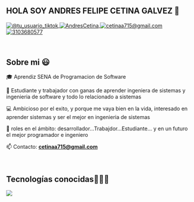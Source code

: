 ## HOLA SOY ANDRES FELIPE CETINA GALVEZ 👋

<p align="left">
  <a href="https://www.tiktok.com/tiktok.com/@felipe_cadc" target="blank">
    <img align="center" src="https://img.shields.io/badge/TikTok-000000?style=for-the-badge&logo=tiktok&logoColor=white" alt="@tu_usuario_tiktok" />
  </a>
  <a href="https://fb.com/https:https://www.facebook.com/andres.cetina.710" target="blank">
    <img align="center" src="https://img.shields.io/badge/Facebook-1877F2?style=for-the-badge&logo=facebook&logoColor=white" alt="AndresCetina" />
  </a>
  <a href="mailto:cetinaa715@gmail.com" target="blank">
    <img align="center" src="https://img.shields.io/badge/Gmail-D14836?style=for-the-badge&logo=gmail&logoColor=white" alt="cetinaa715@gmail.com" />
  </a>
  <a href="https://wa.me/573103680577" target="blank">
    <img align="center" src="https://img.shields.io/badge/WhatsApp-25D366?style=for-the-badge&logo=whatsapp&logoColor=white" alt="3103680577" />
  </a>
</p>
<br>

<h2>Sobre mi 😃</h2>
<!--Intro start-->
<p align="left">
🎓 Aprendiz SENA de Programacion de Software

👦 Estudiante y trabajador con ganas de aprender ingeniera de sistemas y ingenieria de software y todo lo relacionado a sistemas

💻 Ambicioso por el exito, y porque me vaya bien en la vida, interesado en aprender sistemas y ser el mejor en ingenieria de sistemas

📝 roles en el ámbito: desarrollador...Trabajdor...Estudiante... y en un futuro el mejor programador e ingeniero

📫 Contacto: **cetinaa715@gmail.com**
<!--Intro end-->
  </p>
<br>
<h2 >Tecnologías conocidas👨🏻‍💻</h2>
<!--tech stack icons-->
<p align="left">
  <a href="https://skillicons.dev">
    <img src="https://skillicons.dev/icons?i=java,php,py,css,html,mysql,git,github,vscode,linux,ps&perline=12" />
  </a>
</p>
<br>
